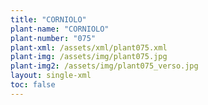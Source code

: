 ```yaml
---
title: "CORNIOLO"
plant-name: "CORNIOLO"
plant-number: "075"
plant-xml: /assets/xml/plant075.xml
plant-img: /assets/img/plant075.jpg
plant-img2: /assets/img/plant075_verso.jpg
layout: single-xml
toc: false
---
```

